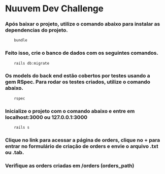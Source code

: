 # Nuuvem Dev Challenge

### Após baixar o projeto, utilize o comando abaixo para instalar as dependencias do projeto.
```bash
    bundle
```

### Feito isso, crie o banco de dados com os seguintes comandos.
```bash
    rails db:migrate 
```

### Os models do back end estão cobertos por testes usando a gem RSpec. Para rodar os testes criados, utilize o comando abaixo.
```bash
    rspec 
```

### Inicialize o projeto com o comando abaixo e entre em localhost:3000 ou 127.0.0.1:3000 
```bash
    rails s
```

### Clique no link para acessar a página de orders, clique no + para entrar no formulário de criação de orders e envie o arquivo .txt ou .tab.

### Verifique as orders criadas em /orders (orders_path)